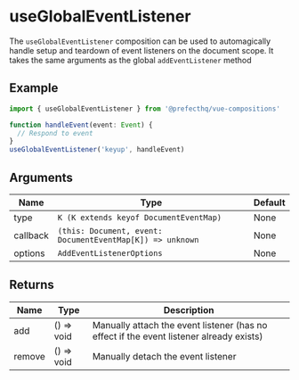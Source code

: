 # useGlobalEventListener
The `useGlobalEventListener` composition can be used to automagically handle setup and teardown of event listeners on the document scope. It takes the same arguments as the global `addEventListener` method

## Example
```typescript
import { useGlobalEventListener } from '@prefecthq/vue-compositions'

function handleEvent(event: Event) {
  // Respond to event
}
useGlobalEventListener('keyup', handleEvent)
```

## Arguments
| Name      | Type                                                      | Default   |
|-----------|-----------------------------------------------------------|-----------|
| type      | `K (K extends keyof DocumentEventMap)`                    | None      |
| callback  | `(this: Document, event: DocumentEventMap[K]) => unknown` | None      |
| options   | `AddEventListenerOptions`                                 | None      |

## Returns
| Name   | Type        | Description                                       |
|--------|-------------|---------------------------------------------------|
| add    | () => void  | Manually attach the event listener (has no effect if the event listener already exists) |
| remove | () => void  | Manually detach the event listener                |